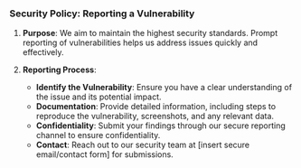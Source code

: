 ### Security Policy: Reporting a Vulnerability

1. **Purpose**: We aim to maintain the highest security standards. Prompt reporting of vulnerabilities helps us address issues quickly and effectively.

2. **Reporting Process**:
   - **Identify the Vulnerability**: Ensure you have a clear understanding of the issue and its potential impact.
   - **Documentation**: Provide detailed information, including steps to reproduce the vulnerability, screenshots, and any relevant data.
   - **Confidentiality**: Submit your findings through our secure reporting channel to ensure confidentiality.
   - **Contact**: Reach out to our security team at [insert secure email/contact form] for submissions.
